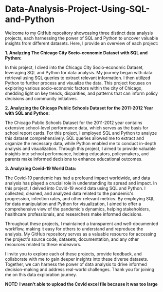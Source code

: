 # Data-Analysis-Project-Using-SQL-and-Python

Welcome to my GitHub repository showcasing three distinct data analysis projects, each harnessing the power of SQL and Python to uncover valuable insights from different datasets. Here, I provide an overview of each project:

**1. Analyzing The Chicago City Socio-economic Dataset with SQL and Python:**

In this project, I dived into the Chicago City Socio-economic Dataset, leveraging SQL and Python for data analysis. My journey began with data retrieval using SQL queries to extract relevant information. I then utilized Python to further process and visualize the data. This project focuses on exploring various socio-economic factors within the city of Chicago, shedding light on key trends, disparities, and patterns that can inform policy decisions and community initiatives.

**2. Analyzing the Chicago Public Schools Dataset for the 2011-2012 Year with SQL and Python:**

The Chicago Public Schools Dataset for the 2011-2012 year contains extensive school-level performance data, which serves as the basis for school report cards. For this project, I employed SQL and Python to analyze this dataset comprehensively. SQL queries allowed me to extract and organize the necessary data, while Python enabled me to conduct in-depth analysis and visualization. Through this project, I aimed to provide valuable insights into school performance, helping educators, policymakers, and parents make informed decisions to enhance educational outcomes.

**3. Analyzing Covid-19 World Data:**

The Covid-19 pandemic has had a profound impact worldwide, and data analysis has played a crucial role in understanding its spread and impact. In this project, I delved into Covid-19 world data using SQL and Python. I collected, cleaned, and analyzed data related to the pandemic's progression, infection rates, and other relevant metrics. By employing SQL for data manipulation and Python for visualization, I aimed to offer a comprehensive view of the pandemic's dynamics, helping stakeholders, healthcare professionals, and researchers make informed decisions.

Throughout these projects, I maintained a transparent and well-documented workflow, making it easy for others to understand and reproduce the analysis. My GitHub repository serves as a valuable resource for accessing the project's source code, datasets, documentation, and any other resources related to these endeavors.

I invite you to explore each of these projects, provide feedback, and collaborate with me to gain deeper insights into these diverse datasets. Together, we can harness the power of data analysis to drive informed decision-making and address real-world challenges. Thank you for joining me on this data exploration journey.

**NOTE: I wasn't able to upload the Covid excel file because it was too large**
